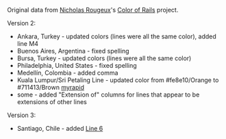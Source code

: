 Original data from [Nicholas Rougeux](https://twitter.com/rougeux)'s [Color of Rails](https://www.c82.net/work/?id=355) project.
 
Version 2:

* Ankara, Turkey - updated colors (lines were all the same color), added line M4
* Buenos Aires, Argentina - fixed spelling
* Bursa, Turkey - updated colors (lines were all the same color)
* Philadelphia, United States - fixed spelling
* Medellín, Colombia - added comma
* Kuala Lumpur/Sri Petaling Line - updated color from #fe8e10/Orange to #711413/Brown [myrapid](https://www.myrapid.com.my/)
* some - added "Extension of" columns for lines that appear to be extensions of other lines

Version 3:

* Santiago, Chile - added [Line 6](https://en.wikipedia.org/wiki/Santiago_Metro_Line_6)
